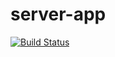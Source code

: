 # server-app
[![Build Status](https://travis-ci.org/carparts/server-app.svg?branch=master)](https://travis-ci.org/carparts/server-app)
